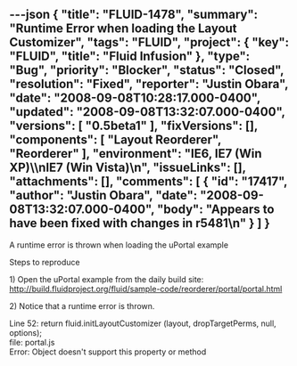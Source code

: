 ---json
{
  "title": "FLUID-1478",
  "summary": "Runtime Error when loading the Layout Customizer",
  "tags": "FLUID",
  "project": {
    "key": "FLUID",
    "title": "Fluid Infusion"
  },
  "type": "Bug",
  "priority": "Blocker",
  "status": "Closed",
  "resolution": "Fixed",
  "reporter": "Justin Obara",
  "date": "2008-09-08T10:28:17.000-0400",
  "updated": "2008-09-08T13:32:07.000-0400",
  "versions": [
    "0.5beta1"
  ],
  "fixVersions": [],
  "components": [
    "Layout Reorderer",
    "Reorderer"
  ],
  "environment": "IE6, IE7 (Win XP)\\\nIE7 (Win Vista)\n",
  "issueLinks": [],
  "attachments": [],
  "comments": [
    {
      "id": "17417",
      "author": "Justin Obara",
      "date": "2008-09-08T13:32:07.000-0400",
      "body": "Appears to have been fixed with changes in r5481\n"
    }
  ]
}
---
A runtime error is thrown when loading the uPortal example

Steps to reproduce

1\) Open the uPortal example from the daily build site:\
<http://build.fluidproject.org/fluid/sample-code/reorderer/portal/portal.html>

2\) Notice that a runtime error is thrown.

Line 52: return fluid.initLayoutCustomizer (layout, dropTargetPerms, null, options);\
file: portal.js\
Error: Object doesn't support this property or method

        